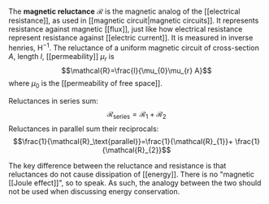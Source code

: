The **magnetic reluctance** $\mathcal{R}$ is the magnetic analog of the [[electrical resistance]], as used in [[magnetic circuit|magnetic circuits]]. It represents resistance against magnetic [[flux]], just like how electrical resistance represent resistance against [[electric current]]. It is measured in inverse henries, $\text{H}^{-1}$. The reluctance of a uniform magnetic circuit of cross-section $A$, length $l$, [[permeability]] $\mu_{r}$ is
$$\mathcal{R}=\frac{l}{\mu_{0}\mu_{r} A}$$
where $\mu_{0}$ is the [[permeability of free space]].

Reluctances in series sum:
$$\mathcal{R}_\text{series}=\mathcal{R}_{1}+\mathcal{R}_{2}$$
Reluctances in parallel sum their reciprocals:
$$\frac{1}{\mathcal{R}_\text{parallel}}=\frac{1}{\mathcal{R}_{1}}+ \frac{1}{\mathcal{R}_{2}}$$

The key difference between the reluctance and resistance is that reluctances do not cause dissipation of [[energy]]. There is no "magnetic [[Joule effect]]", so to speak. As such, the analogy between the two should not be used when discussing energy conservation.